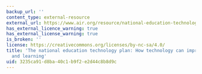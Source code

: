 ```yaml
---
backup_url: ''
content_type: external-resource
external_url: https://www.air.org/resource/national-education-technology-plan-how-technology-can-improve-teaching-and-learning#partI
has_external_licence_warning: true
has_external_license_warning: true
is_broken: ''
license: https://creativecommons.org/licenses/by-nc-sa/4.0/
title: 'The national education technology plan: How technology can improve teaching
  and learning'
uid: 3235ca91-d8ba-40c1-b9f2-e2d44c8b8d9c
---
```

